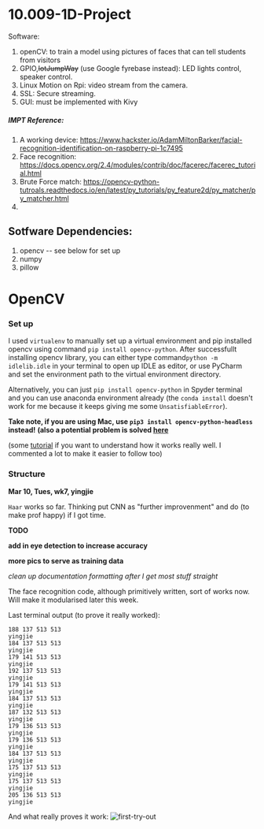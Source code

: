 # 10.009-1D-Project


Software: 

1. openCV: to train a model using pictures of faces that can tell students from visitors
2. GPIO,~~IotJumpWay~~ (use Google fyrebase instead): LED lights control, speaker control.
3. Linux Motion on Rpi: video stream from the camera.
4. SSL: Secure streaming.
5. GUI: must be implemented with Kivy


##### IMPT Reference:
1. A working device: https://www.hackster.io/AdamMiltonBarker/facial-recognition-identification-on-raspberry-pi-1c7495
2. Face recognition: https://docs.opencv.org/2.4/modules/contrib/doc/facerec/facerec_tutorial.html
3. Brute Force match: https://opencv-python-tutroals.readthedocs.io/en/latest/py_tutorials/py_feature2d/py_matcher/py_matcher.html
4. 


## Sotfware Dependencies:
1. opencv -- see below for set up
2. numpy
3. pillow

OpenCV
======

### Set up

I used `virtualenv` to manually set up a virtual environment and pip installed opencv using command `pip install opencv-python`. After successfullt installing opencv library, you can either type command`python -m idlelib.idle` in your terminal to open up IDLE as editor, or use PyCharm and set the environment path to the virtual environment directory.

Alternatively, you can just `pip install opencv-python` in Spyder terminal and you can use anaconda environment already (the `conda install` doesn't work for me because it keeps giving me some `UnsatisfiableError`).

**Take note, if you are using Mac, use `pip3 install opencv-python-headless` instead!**
**(also a potential problem is solved [here](https://github.com/opencv/opencv/issues/13848#issuecomment-597032231)**

(some [tutorial](https://opencv-python-tutroals.readthedocs.io/en/latest/py_tutorials/py_tutorials.html) if you want to understand how it works really well. I commented a lot to make it easier to follow too)

### Structure

**Mar 10, Tues, wk7, yingjie**


`Haar` works so far. Thinking put CNN as "further improvenment" and do (to make prof happy) if I got time.

**TODO**

**add in eye detection to increase accuracy**

**more pics to serve as training data**

*clean up documentation formatting after I get most stuff straight*

The face recognition code, although primitively written, sort of works now. Will make it modularised later this week.

Last terminal output (to prove it really worked):

```
188 137 513 513
yingjie
184 137 513 513
yingjie
179 141 513 513
yingjie
192 137 513 513
yingjie
179 141 513 513
yingjie
184 137 513 513
yingjie
187 132 513 513
yingjie
179 136 513 513
yingjie
179 136 513 513
yingjie
184 137 513 513
yingjie
175 137 513 513
yingjie
175 137 513 513
yingjie
205 136 513 513
yingjie
```

And what really proves it work: ![first-try-out](https://github.com/YingjieQiao/probably-fine/blob/master/asset/IMG_7461.png)
